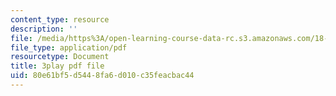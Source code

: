 ```yaml
---
content_type: resource
description: ''
file: /media/https%3A/open-learning-course-data-rc.s3.amazonaws.com/18-01-single-variable-calculus-fall-2006/80e61bf5d5448fa6d010c35feacbac44_--lPz7VFnKI.pdf
file_type: application/pdf
resourcetype: Document
title: 3play pdf file
uid: 80e61bf5-d544-8fa6-d010-c35feacbac44
---
```

